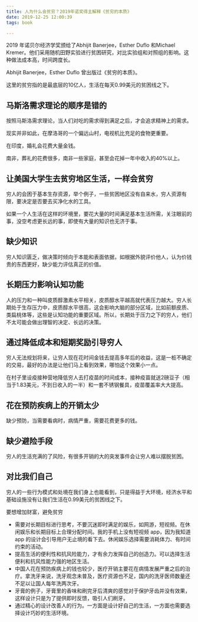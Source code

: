 ```yaml
---
title: 人为什么会贫穷？2019年诺奖得主解释《贫穷的本质》
date: 2019-12-25 12:00:39
tags: book

---
```



2019 年诺贝尔经济学奖颁给了Abhijit Banerjee，Esther Duflo 和Michael Kremer。他们采用随机田野实验进行贫困研究，对比实验组和对照组的影响。这种做法成本高，时间跨度长。

Abhijit Banerjee，Esther Duflo 曾出版过《贫穷的本质》。

这里的贫穷指的是最底层的10亿人，生活在每天0.99美元的贫困线之下。

## 马斯洛需求理论的顺序是错的

按照马斯洛需求理论，当人们对吃的需求得到满足之后，才会追求精神上的需求。

现实并非如此，在摩洛哥的一个偏远山村，电视机比充足的食物更重要。

在印度，婚礼会花费大量金钱。

南非，葬礼的花费很多，南非一些家庭，甚至会花掉一年中收入的40%以上。

## 让美国大学生去贫穷地区生活，一样会贫穷

穷人的会困于基本生存资源，举个例子，一些贫困地区没有自来水，穷人资源有限，要决定是否要去买净化水的工具。

如果一个人生活在这样的环境里，要花大量的时间满足基本生活所需，关注眼前的事，没空考虑更长远的事，即使有大量的知识也无济于事。



## 缺少知识

穷人知识匮乏，做决策时倾向于本能和表面依据，如根据外貌评价他人，认为价钱贵的东西更好，缺少能力评估真正的价值。



## 长期压力影响认知功能

人的压力和一种叫皮质醇激素水平相关，皮质醇水平越高就代表压力越大。穷人长期处于生存压力中，皮质醇水平很高，这会影响大脑的部分区域，比如前额皮质、类扁桃体等，这些是认知功能的重要区域。所以，长期处于压力之下的穷人，他们不太可能会做出理智的决定、长远的决策。



## 通过降低成本和短期奖励引导穷人

穷人无法规划将来，让穷人现在花时间金钱去提高多年后的收益，这是一桩不确定的交易，最好的办法是让他们马上看到效果，哪怕这个效果小一点。

在村子里设疫接种营地降低穷人去打疫苗的时间成本，接种疫苗就送2磅豆子（相当于1.83美元，不到日收入的一半）和一套不锈钢餐具，疫苗覆盖率大大提高。


## 花在预防疾病上的开销太少

缺少预防，当需要看病时，病情严重，需要花费更多的钱。


## 缺少避险手段

穷人的生活充满的了风险，有很多开销的大的突发事件会让穷人难以摆脱贫困。



## 对比我们自己

穷人的一些行为模式和处境在我们身上也能看到，只是得益于大环境，经济水平和基础设施没有让我们生活在0.99美元的贫困线之下。

要想增加财富，避免贫穷

- 需要对长期目标进行思考，不要沉迷即时满足的娱乐，如网游，短视频。在休闲娱乐和长期目标上合理分配时间。我的手机上没有短视频 app，因为我知道 app 的设计会引导用户无止境的看下去。休闲娱乐选择需要消耗体力、有时间约束的活动。
- 提高生活的便利性和抗风险能力，才有余力发挥自己的创造力。可以选择生活便利和抗风性能力强的地区生活。
- 中国人花在预防疾病上的钱也较少，医疗开销主要花在病情发展严重之后的治疗。拿洗牙来说，洗牙观念未普及，医疗资源也不足，国内的洗牙医师数量还不足以让国人每年洗两次牙。
- 牙膏的例子，牙膏里的香味和刷完牙后清爽的感觉对于保护牙齿并没有效果，这样设计只是为了提供即时反馈，吸引人们刷牙。
- 通过精心的设计改善人的行为。一方面是设计好自己的生活，一方面也需要选择设计巧妙的生活环境。